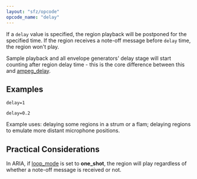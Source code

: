 ```yaml
---
layout: "sfz/opcode"
opcode_name: "delay"
---
```

If a `delay` value is specified, the region playback will be postponed for the
specified time. If the region receives a note-off message before `delay` time,
the region won't play.

Sample playback and all envelope generators' delay stage will start counting
after region delay time - this is the core difference between this and
[ampeg_delay].

## Examples

```
delay=1

delay=0.2
```

Example uses: delaying some regions in a strum or a flam;
delaying regions to emulate more distant microphone positions.

## Practical Considerations

In ARIA, if [loop_mode] is set to **one_shot**, the region will play regardless
of whether a note-off message is received or not.


[ampeg_delay]: ampeg_delay
[loop_mode]:   loop_mode

